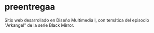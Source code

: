 # preentregaa
Sitio web desarrollado en Diseño Multimedia I, con temática del episodio "Arkangel" de la serie Black Mirror.
